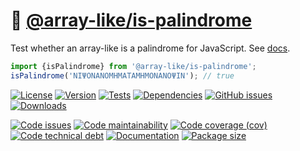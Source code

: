 :dango: [@array-like/is-palindrome](https://array-like.github.io/is-palindrome)
==

Test whether an array-like is a palindrome for JavaScript.
See [docs](https://array-like.github.io/is-palindrome/index.html).

```js
import {isPalindrome} from '@array-like/is-palindrome';
isPalindrome('ΝΙΨΟΝΑΝΟΜΗΜΑΤΑΜΗΜΟΝΑΝΟΨΙΝ'); // true
```

[![License](https://img.shields.io/github/license/array-like/is-palindrome.svg)](https://raw.githubusercontent.com/array-like/is-palindrome/main/LICENSE)
[![Version](https://img.shields.io/npm/v/@array-like/is-palindrome.svg)](https://www.npmjs.org/package/@array-like/is-palindrome)
[![Tests](https://img.shields.io/github/workflow/status/array-like/is-palindrome/ci?event=push&label=tests)](https://github.com/array-like/is-palindrome/actions/workflows/ci.yml?query=branch:main)
[![Dependencies](https://img.shields.io/librariesio/github/array-like/is-palindrome.svg)](https://github.com/array-like/is-palindrome/network/dependencies)
[![GitHub issues](https://img.shields.io/github/issues/array-like/is-palindrome.svg)](https://github.com/array-like/is-palindrome/issues)
[![Downloads](https://img.shields.io/npm/dm/@array-like/is-palindrome.svg)](https://www.npmjs.org/package/@array-like/is-palindrome)

[![Code issues](https://img.shields.io/codeclimate/issues/array-like/is-palindrome.svg)](https://codeclimate.com/github/array-like/is-palindrome/issues)
[![Code maintainability](https://img.shields.io/codeclimate/maintainability/array-like/is-palindrome.svg)](https://codeclimate.com/github/array-like/is-palindrome/trends/churn)
[![Code coverage (cov)](https://img.shields.io/codecov/c/gh/array-like/is-palindrome/main.svg)](https://codecov.io/gh/array-like/is-palindrome)
[![Code technical debt](https://img.shields.io/codeclimate/tech-debt/array-like/is-palindrome.svg)](https://codeclimate.com/github/array-like/is-palindrome/trends/technical_debt)
[![Documentation](https://array-like.github.io/is-palindrome/badge.svg)](https://array-like.github.io/is-palindrome/source.html)
[![Package size](https://img.shields.io/bundlephobia/minzip/@array-like/is-palindrome)](https://bundlephobia.com/result?p=@array-like/is-palindrome)
